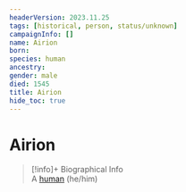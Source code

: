 ```yaml
---
headerVersion: 2023.11.25
tags: [historical, person, status/unknown]
campaignInfo: []
name: Airion
born:
species: human
ancestry:
gender: male
died: 1545
title: Airion
hide_toc: true
---
```

# Airion
>[!info]+ Biographical Info  
> A [human](<../../species/humans/humans.md>) (he/him)  
> 

